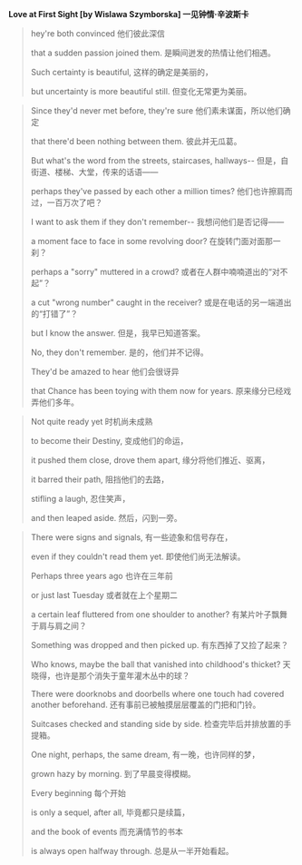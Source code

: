 **Love at First Sight [by Wislawa Szymborska]
一见钟情·辛波斯卡**

>hey're both convinced 
他们彼此深信 
>
>that a sudden passion joined them. 
是瞬间迸发的热情让他们相遇。 
>
>Such certainty is beautiful, 
这样的确定是美丽的， 
>
>but uncertainty is more beautiful still. 
但变化无常更为美丽。 

>Since they'd never met before, they're sure 
他们素未谋面，所以他们确定 
>
>that there'd been nothing between them. 
彼此并无瓜葛。 
>
>But what's the word from the streets, staircases, hallways-- 
但是，自街道、楼梯、大堂，传来的话语—— 
>
>perhaps they've passed by each other a million times? 
他们也许擦肩而过，一百万次了吧？ 
>
>I want to ask them if they don't remember-- 
我想问他们是否记得—— 
>
>a moment face to face in some revolving door? 
在旋转门面对面那一刹？ 
>
>perhaps a "sorry" muttered in a crowd? 
或者在人群中喃喃道出的“对不起”？ 
>
>a cut "wrong number" caught in the receiver? 
或是在电话的另一端道出的“打错了”？ 
>
>but I know the answer. 
但是，我早已知道答案。 
>
>No, they don't remember. 
是的，他们并不记得。 
>
>They'd be amazed to hear 
他们会很讶异 
>
>that Chance has been toying with them now for years. 
原来缘分已经戏弄他们多年。 

>Not quite ready yet 
时机尚未成熟 
>
>to become their Destiny, 
变成他们的命运， 
>
>it pushed them close, drove them apart, 
缘分将他们推近、驱离， 
>
>it barred their path, 
阻挡他们的去路， 
>
>stifling a laugh, 
忍住笑声， 
>
>and then leaped aside. 
然后，闪到一旁。 

>There were signs and signals, 
有一些迹象和信号存在， 
>
>even if they couldn't read them yet. 
即使他们尚无法解读。 
>
>Perhaps three years ago 
也许在三年前 
>
>or just last Tuesday 
或者就在上个星期二 
>
>a certain leaf fluttered from one shoulder to another? 
>有某片叶子飘舞于肩与肩之间？ 
>
>Something was dropped and then picked up. 
有东西掉了又捡了起来？ 
>
>Who knows, maybe the ball that vanished into childhood's thicket? 
天晓得，也许是那个消失于童年灌木丛中的球？ 
>
>There were doorknobs and doorbells where one touch had covered another beforehand. 
还有事前已被触摸层层覆盖的门把和门铃。 
>
>Suitcases checked and standing side by side. 
检查完毕后并排放置的手提箱。 
>
>One night, perhaps, the same dream, 
有一晚，也许同样的梦， 
>
>grown hazy by morning. 
到了早晨变得模糊。 
>
>Every beginning 
每个开始 
>
>is only a sequel, after all, 
毕竟都只是续篇， 
>
>and the book of events 
而充满情节的书本 
>
>is always open halfway through. 
总是从一半开始看起。
